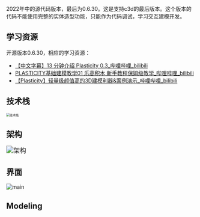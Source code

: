 2022年中的源代码版本，最后为0.6.30。这是支持c3d的最后版本。这个版本的代码不能使用完整的实体造型功能，只能作为代码调试，学习交互建模开发。

## 学习资源

开源版本0.6.30，相应的学习资源：

* [【中文字幕】13 分钟介绍 Plasticity 0.3_哔哩哔哩_bilibili](https://www.bilibili.com/video/BV1Kg411X7zs/?vd_source=c23cdc71edb8462b9f2cd3c2d205e59c)
* [PLASTICITY基础建模教学01 乐高积木 新手教程保姆级教学_哔哩哔哩_bilibili](https://www.bilibili.com/video/BV1JY4y1G7Bv/?spm_id_from=333.999.0.0&vd_source=c23cdc71edb8462b9f2cd3c2d205e59c)
* [【Plasticity】轻量级颜值高的3D建模利器&案例演示_哔哩哔哩_bilibili](https://www.bilibili.com/video/BV1fv4y1N7jR/?vd_source=c23cdc71edb8462b9f2cd3c2d205e59c)

## 技术栈

<img src="D:\dev\plasticity\docs\技术栈.png" alt="技术栈" style="zoom:57%;" />

## 架构

<img src="D:\dev\plasticity\docs\架构.png" alt="架构" style="zoom:120%;" />

## 界面

![main](D:\dev\plasticity\docs\main.PNG)

## Modeling

